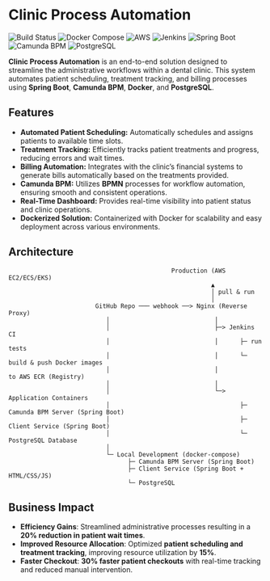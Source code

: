 # Clinic Process Automation

![Build Status](https://img.shields.io/badge/Build%20Status-Passing-brightgreen?logo=githubactions&logoColor=white)
![Docker Compose](https://img.shields.io/badge/Docker-%E2%9C%94-blue?logo=docker&logoColor=white)
![AWS](https://img.shields.io/badge/AWS-EC2-%23FF9900?logo=amazonec2&logoColor=white)
![Jenkins](https://img.shields.io/badge/Jenkins-CI/CD-blue?logo=jenkins&logoColor=white)
![Spring Boot](https://img.shields.io/badge/Spring%20Boot-3.2.5-brightgreen?logo=spring&logoColor=white)
![Camunda BPM](https://img.shields.io/badge/Camunda-7.23-orange?logo=camunda&logoColor=white)
![PostgreSQL](https://img.shields.io/badge/PostgreSQL-15.2-blue?logo=postgresql&logoColor=white)

**Clinic Process Automation** is an end-to-end solution designed to streamline the administrative workflows within a dental clinic. This system automates patient scheduling, treatment tracking, and billing processes using **Spring Boot**, **Camunda BPM**, **Docker**, and **PostgreSQL**.

## Features
- **Automated Patient Scheduling:** Automatically schedules and assigns patients to available time slots.
- **Treatment Tracking:** Efficiently tracks patient treatments and progress, reducing errors and wait times.
- **Billing Automation:** Integrates with the clinic’s financial systems to generate bills automatically based on the treatments provided.
- **Camunda BPM:** Utilizes **BPMN** processes for workflow automation, ensuring smooth and consistent operations.
- **Real-Time Dashboard:** Provides real-time visibility into patient status and clinic operations.
- **Dockerized Solution:** Containerized with Docker for scalability and easy deployment across various environments.

## Architecture

```text            
                                             Production (AWS EC2/ECS/EKS)
                                                        ▲
                                                        │ pull & run
                                                        │
                        GitHub Repo ─── webhook ──> Nginx (Reverse Proxy)
                           │                             │
                           │                             ├─> Jenkins CI
                           │                             │      ├─ run tests
                           │                             │      └─ build & push Docker images
                           │                             │            to AWS ECR (Registry)
                           │                             │
                           │                             └─> Application Containers
                           │                                    ├─ Camunda BPM Server (Spring Boot)
                           │                                    ├─ Client Service (Spring Boot)
                           │                                    └─ PostgreSQL Database
                           │
                           └─ Local Development (docker-compose)
                                 ├─ Camunda BPM Server (Spring Boot)
                                 ├─ Client Service (Spring Boot + HTML/CSS/JS)
                                 └─ PostgreSQL

```
## Business Impact

- **Efficiency Gains**: Streamlined administrative processes resulting in a **20% reduction in patient wait times**.
- **Improved Resource Allocation**: Optimized **patient scheduling and treatment tracking**, improving resource utilization by **15%**.
- **Faster Checkout**: **30% faster patient checkouts** with real-time tracking and reduced manual intervention.

